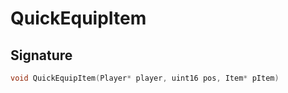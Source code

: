 # QuickEquipItem

## Signature

```cpp
void QuickEquipItem(Player* player, uint16 pos, Item* pItem)
```
